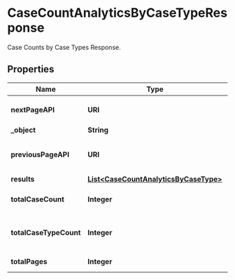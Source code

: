 

# CaseCountAnalyticsByCaseTypeResponse

Case Counts by Case Types Response.

## Properties

| Name | Type | Description | Notes |
|------------ | ------------- | ------------- | -------------|
|**nextPageAPI** | **URI** | Next page of results if applicable. |  |
|**_object** | **String** |  |  |
|**previousPageAPI** | **URI** | Link to previous page of results. |  |
|**results** | [**List&lt;CaseCountAnalyticsByCaseType&gt;**](CaseCountAnalyticsByCaseType.md) |  |  |
|**totalCaseCount** | **Integer** | Total no. of Cases for this criteria. |  |
|**totalCaseTypeCount** | **Integer** | Total no. of CaseType for this criteria. |  |
|**totalPages** | **Integer** | Total no. of pages. |  |



